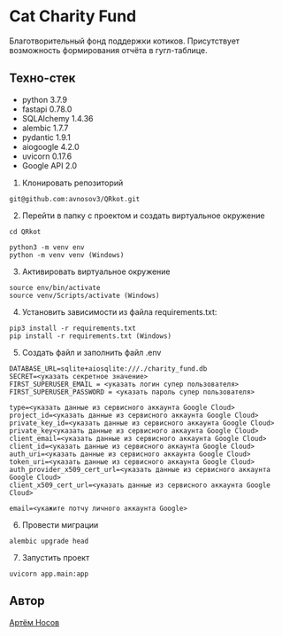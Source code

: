 # Cat Charity Fund

Благотворительный фонд поддержки котиков. Присутствует возможность формирования отчёта в гугл-таблице.


## Техно-стек
* python 3.7.9
* fastapi 0.78.0
* SQLAlchemy 1.4.36
* alembic 1.7.7
* pydantic 1.9.1
* aiogoogle 4.2.0
* uvicorn 0.17.6
* Google API 2.0


1. Клонировать репозиторий
```
git@github.com:avnosov3/QRkot.git
```
2. Перейти в папку с проектом и создать виртуальное окружение
```
cd QRkot
```
```
python3 -m venv env
python -m venv venv (Windows)
```
3. Активировать виртуальное окружение
```
source env/bin/activate
source venv/Scripts/activate (Windows)
```
4. Установить зависимости из файла requirements.txt:
```
pip3 install -r requirements.txt
pip install -r requirements.txt (Windows)
```
5. Создать файл и заполнить файл .env
```
DATABASE_URL=sqlite+aiosqlite:///./charity_fund.db
SECRET=<указать секретное значение>
FIRST_SUPERUSER_EMAIL = <указать логин супер пользователя>
FIRST_SUPERUSER_PASSWORD = <указать пароль супер пользователя>

type=<указать данные из сервисного аккаунта Google Cloud>
project_id=<указать данные из сервисного аккаунта Google Cloud>
private_key_id=<указать данные из сервисного аккаунта Google Cloud>
private_key<указать данные из сервисного аккаунта Google Cloud>
client_email=<указать данные из сервисного аккаунта Google Cloud>
client_id=<указать данные из сервисного аккаунта Google Cloud>
auth_uri=<указать данные из сервисного аккаунта Google Cloud>
token_uri=<указать данные из сервисного аккаунта Google Cloud>
auth_provider_x509_cert_url=<указать данные из сервисного аккаунта Google Cloud>
client_x509_cert_url=<указать данные из сервисного аккаунта Google Cloud>

email=<укажите потчу личного аккаунта Google>
```
6. Провести миграции
```
alembic upgrade head
```
7. Запустить проект
```
uvicorn app.main:app
```
## Автор
[Артём Носов](https://github.com/avnosov3)
